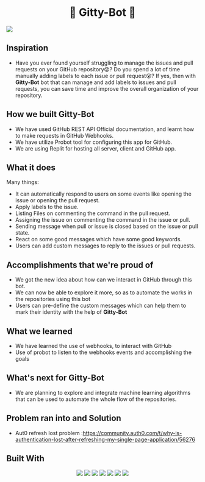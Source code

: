 <h1 align="center">🤖 Gitty-Bot 🤖</h1>

<img src="https://user-images.githubusercontent.com/74038190/221352995-5ac18bdf-1a19-4f99-bbb6-77559b220470.gif" />

## Inspiration
- Have you ever found yourself struggling to manage the issues and pull requests on your GitHub repository😟? Do you spend a lot of time manually adding labels to each issue or pull request😵? If yes, then with **Gitty-Bot** bot that can manage and add labels to issues and pull requests, you can save time and improve the overall organization of your repository.

## How we built Gitty-Bot
- We have used GitHub REST API Official documentation, and learnt how to make requests in GitHub Webhooks.
- We have utilize Probot tool for configuring this app for GitHub.
- We are using Replit for hosting all server, client and GitHub app.

## What it does
Many things: 
- It can automatically respond to users on some events like opening the issue or opening the pull request.
- Apply labels to the issue.
- Listing Files on commenting the command in the pull request.
- Assigning the issue on commenting the command in the issue or pull.
- Sending message when pull or issue is closed based on the issue or pull state.
- React on some good messages which have some good keywords.
- Users can add custom messages to reply to the issues or pull requests.

## Accomplishments that we're proud of
- We got the new idea about how can we interact in GitHub through this bot.
- We can now be able to explore it more, so as to automate the works in the repositories using this bot
- Users can pre-define the custom messages which can help them to mark their identity with the help of **Gitty-Bot**

## What we learned
- We have learned the use of webhooks, to interact with GitHub
- Use of probot to listen to the webhooks events and accomplishing the goals


## What's next for Gitty-Bot
- We are planning to explore and integrate machine learning algorithms that can be used to automate the whole flow of the repositories. 



## Problem ran into and Solution
- Aut0 refresh lost problem :https://community.auth0.com/t/why-is-authentication-lost-after-refreshing-my-single-page-application/56276

## Built With

<div align="center">
  <img src="https://img.shields.io/badge/javascript-%23323330.svg?style=for-the-badge&logo=javascript&logoColor=%23F7DF1E"/>
  <img src="https://img.shields.io/badge/react-%2320232a.svg?style=for-the-badge&logo=react&logoColor=%2361DAFB"/>
  <img src="https://img.shields.io/badge/NPM-%23CB3837.svg?style=for-the-badge&logo=npm&logoColor=white"/>
  <img src="https://img.shields.io/badge/node.js-6DA55F?style=for-the-badge&logo=node.js&logoColor=white"/>
  <img src="https://img.shields.io/badge/Replit-DD1200?style=for-the-badge&logo=Replit&logoColor=white"/>
  <img src=" https://img.shields.io/badge/bootstrap-%23563D7C.svg?style=for-the-badge&logo=bootstrap&logoColor=white"/>
  <img src="https://img.shields.io/badge/github-%23121011.svg?style=for-the-badge&logo=github&logoColor=white" />
  
</div>
